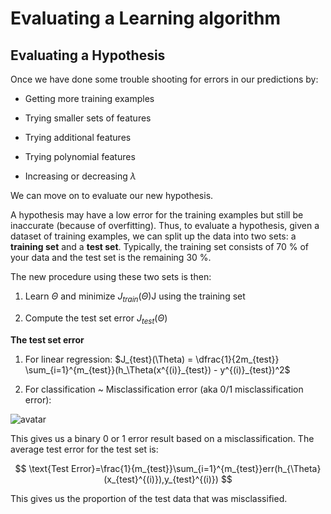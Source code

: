 #  Evaluating a Learning algorithm

## Evaluating a Hypothesis

Once we have done some trouble shooting for errors in our predictions by:

* Getting more training examples

* Trying smaller sets of features

* Trying additional features

* Trying polynomial features

* Increasing or decreasing $\lambda$

We can move on to evaluate our new hypothesis.

A hypothesis may have a low error for the training examples but still be inaccurate (because of overfitting). Thus, to evaluate a hypothesis, given a dataset of training examples, we can split up the data into two sets: a **training set** and a **test set**. Typically, the training set consists of 70 % of your data and the test set is the remaining 30 %.

The new procedure using these two sets is then:

1. Learn $\Theta$ and minimize $J_{train}(\Theta)$J using the training set

2. Compute the test set error $J_{test}(\Theta)$

**The test set error**

1. For linear regression: $J_{test}(\Theta) = \dfrac{1}{2m_{test}} \sum_{i=1}^{m_{test}}(h_\Theta(x^{(i)}_{test}) - y^{(i)}_{test})^2$

2. For classification ~ Misclassification error (aka 0/1 misclassification error):

![avatar](https://raw.githubusercontent.com/garyphone/machine_learning/master/pictures/l6_1.PNG)

This gives us a binary 0 or 1 error result based on a misclassification. The average test error for the test set is:

$$
\text{Test Error}=\frac{1}{m_{test}}\sum_{i=1}^{m_{test}}err(h_{\Theta}(x_{test}^{(i)}),y_{test}^{(i)})
$$

This gives us the proportion of the test data that was misclassified.
